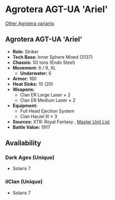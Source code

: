 # Agrotera AGT-UA 'Ariel' 

[Other Agrotera variants](../agrotera.md) 

## Agrotera AGT-UA 'Ariel' 

- **Role:** Striker 
- **Tech Base:** Inner Sphere Mixed (3137) 
- **Chassis:** 50 tons (Endo Steel) 
- **Movement:** 6 / 9, XL 
  - **Underwater:** 6 
- **Armor:** 160 
- **Heat Sinks:** 10 (20) 
- **Weapons:** 
  - Clan ER Large Laser × 2 
  - Clan ER Medium Laser × 2 
- **Equipment:** 
  - Full Head Ejection System 
  - Clan HarJel III × 3 
- **Sources:** XTR: Royal Fantasy , [Master Unit List](http://masterunitlist.info/Unit/Details/8365) 
- **Battle Value:** 1917 

## Availability 

### Dark Ages (Unique) 

- Solaris 7 

### ilClan (Unique) 

- Solaris 7 

